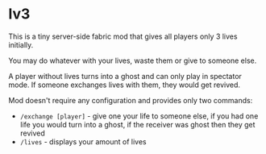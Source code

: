 # lv3
This is a tiny server-side fabric mod that
gives all players only 3 lives initially.

You may do whatever with your lives, waste them or give to someone else.

A player without lives turns into a ghost and can only play in spectator mode.
If someone exchanges lives with them, they would get revived.

Mod doesn't require any configuration and provides only two commands:
* `/exchange [player]` - give one your life to someone else, if you had one life you would turn into a ghost, if the receiver was ghost then they get revived
* `/lives` - displays your amount of lives